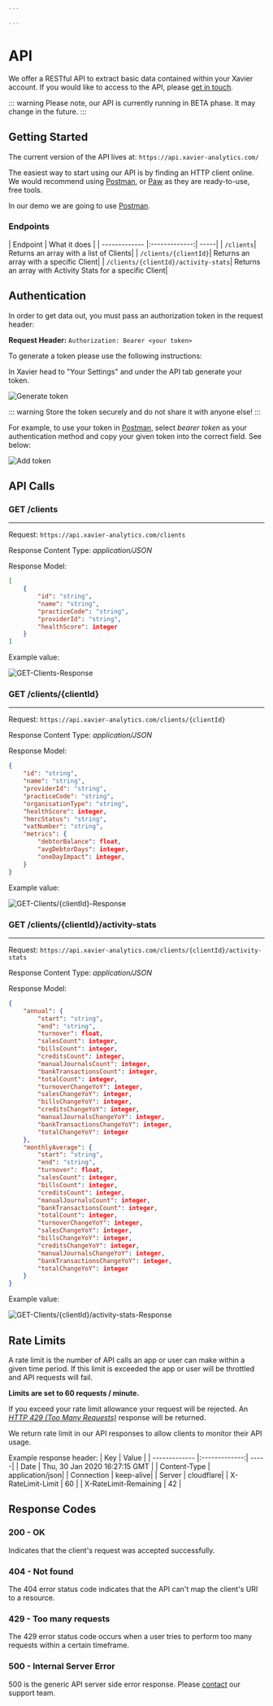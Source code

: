 ```yaml
---

---
```

# API

We offer a RESTful API to extract basic data contained within your Xavier account. If you would like to access to the API, please [get in touch](/contact-us.html).

::: warning
 Please note, our API is currently running in BETA phase. It may change in the future.
:::

## Getting Started

The current version of the API lives at: ```https://api.xavier-analytics.com/```

The easiest way to start using our API is by finding an HTTP client online. We would recommend using <a href="https://www.getpostman.com/downloads/">Postman</a>, or <a href="https://paw.cloud/">Paw</a> as they are ready-to-use, free tools.

In our demo we are going to use <a href="https://www.getpostman.com/downloads/">Postman</a>.

<!-- ### Versions:

| Versions        | Release Date   | Changes  |
| ------------- |:-------------:| -----|
| version 1.0 BETA      | 07/01/2020 | Initial deployment | -->

### Endpoints

| Endpoint        | What it does   |
| ------------- |:-------------:| -----|
| ```/clients```| Returns an array with a list of Clients|
| ```/clients/{clientId}```| Returns an array with a specific Client|
| ```/clients/{clientId}/activity-stats```| Returns an array with Activity Stats for a specific Client|

## Authentication

In order to get data out, you must pass an authorization token in the request header:

**Request Header:** ```Authorization: Bearer <your token>```

To generate a token please use the following instructions:

In Xavier head to "Your Settings" and under the API tab generate your token.

![Generate token](./images/api-token.png)

::: warning
Store the token securely and do not share it with anyone else!
:::

For example, to use your token in <a href="https://www.getpostman.com/downloads/">Postman</a>, select _bearer token_ as your authentication method and copy your given token into the correct field. See below:

![Add token](./images/token-postman.png)

## API Calls

### GET /clients
***

Request: ```https://api.xavier-analytics.com/clients```

Response Content Type: *application/JSON*

Response Model:

```json
[
    {
        "id": "string",
        "name": "string",
        "practiceCode": "string",
        "providerId": "string",
        "healthScore": integer
    }
]
```
Example value:

![GET-Clients-Response](./images/clients-response.png)

### GET /clients/{clientId}

***

Request: ```https://api.xavier-analytics.com/clients/{clientId}```

Response Content Type: *application/JSON*

Response Model:

```json
{
    "id": "string",
    "name": "string",
    "providerId": "string",
    "practiceCode": "string",
    "organisationType": "string",
    "healthScore": integer,
    "hmrcStatus": "string",
    "vatNumber": "string",
    "metrics": {
        "debtorBalance": float,
        "avgDebtorDays": integer,
        "oneDayImpact": integer,
    }
}
```
Example value:

![GET-Clients/{clientId}-Response](./images/client-response.png)

### GET /clients/{clientId}/activity-stats

***

Request: ```https://api.xavier-analytics.com/clients/{clientId}/activity-stats```

Response Content Type: *application/JSON*

Response Model:

```json
{
    "annual": {
        "start": "string",
        "end": "string",
        "turnover": float,
        "salesCount": integer,
        "billsCount": integer,
        "creditsCount": integer,
        "manualJournalsCount": integer,
        "bankTransactionsCount": integer,
        "totalCount": integer,
        "turnoverChangeYoY": integer,
        "salesChangeYoY": integer,
        "billsChangeYoY": integer,
        "creditsChangeYoY": integer,
        "manualJournalsChangeYoY": integer,
        "bankTransactionsChangeYoY": integer,
        "totalChangeYoY": integer
    },
    "monthlyAverage": {
        "start": "string",
        "end": "string",
        "turnover": float,
        "salesCount": integer,
        "billsCount": integer,
        "creditsCount": integer,
        "manualJournalsCount": integer,
        "bankTransactionsCount": integer,
        "totalCount": integer,
        "turnoverChangeYoY": integer,
        "salesChangeYoY": integer,
        "billsChangeYoY": integer,
        "creditsChangeYoY": integer,
        "manualJournalsChangeYoY": integer,
        "bankTransactionsChangeYoY": integer,
        "totalChangeYoY": integer
    }
}
```

Example value:

![GET-Clients/{clientId}/activity-stats-Response](./images/activity-stats-response.png)

## Rate Limits

A rate limit is the number of API calls an app or user can make within a given time period. If this limit is exceeded the app or user will be throttled and API requests will fail.

**Limits are set to 60 requests / minute.**

If you exceed your rate limit allowance your request will be rejected. An *<a href="#_429-too-many-requests">HTTP 429 (Too Many Requests)</a>* response will be returned.

We return rate limit in our API responses to allow clients to monitor their API usage.

Example response header:
| Key        | Value   |
| ------------- |:-------------:| -----|
| Date | Thu, 30 Jan 2020 16:27:15 GMT |
| Content-Type | application/json|
| Connection | keep-alive|
| Server | cloudflare|
| X-RateLimit-Limit | 60 |
| X-RateLimit-Remaining | 42 |

## Response Codes

### 200 - OK
Indicates that the client's request was accepted successfully.

### 404 - Not found
The 404 error status code indicates that the API can't map the client's URI to a resource.

### 429 - Too many requests
The 429 error status code occurs when a user tries to perform too many requests within a certain timeframe.

### 500 - Internal Server Error
500 is the generic API server side error response. Please [contact](/contact-us.html) our support team.
